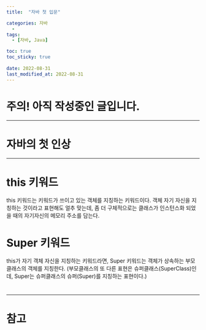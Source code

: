 ```yaml
---
title:  "자바 첫 입문"

categories: 자바
  - 
tags:
  - [자바, Java]

toc: true
toc_sticky: true
 
date: 2022-08-31
last_modified_at: 2022-08-31
---
```


<h1>주의! 아직 작성중인 글입니다.</h1>

---

<h1>자바의 첫 인상</h1>

---

<h1>this 키워드</h1>
this 키워드는 키워드가 쓰이고 있는 객체를 지칭하는 키워드이다.  
객체 자기 자신을 지칭하는 것이라고 표현해도 얼추 맞는데, 좀 더 구체적으로는 클래스가 인스턴스화 되었을 때의 자기자신의 메모리 주소를 담는다.

<h1>Super 키워드</h1>
this가 자기 객체 자신을 지칭하는 키워드라면, Super 키워드는 객체가 상속하는 부모 클래스의 객체를 지칭한다. (부모클래스의 또 다른 표현은 슈퍼클래스(SuperClass)인데, Super는 슈퍼클래스의 슈퍼(Super)를 지칭하는 표현이다.)

<h1></h1>
<h1></h1>
<h1></h1>

---
<h1>참고</h1>